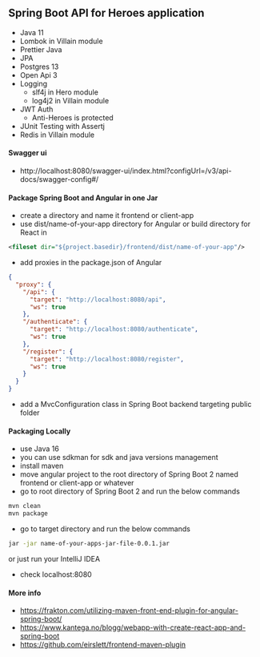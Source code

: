 ## Spring Boot API for Heroes application
- Java 11
- Lombok in Villain module
- Prettier Java
- JPA
- Postgres 13
- Open Api 3
- Logging
  - slf4j in Hero module
  - log4j2 in Villain module  
- JWT Auth
    - Anti-Heroes is protected
- JUnit Testing with Assertj
- Redis in Villain module

#### Swagger ui
- http://localhost:8080/swagger-ui/index.html?configUrl=/v3/api-docs/swagger-config#/


#### Package Spring Boot and Angular in one Jar
- create a directory and name it frontend or client-app
- use dist/name-of-your-app directory for Angular or build directory for React in
```xml
<fileset dir="${project.basedir}/frontend/dist/name-of-your-app"/>
```
- add proxies in the package.json of Angular

```json
{
  "proxy": {
    "/api": {
      "target": "http://localhost:8080/api",
      "ws": true
    },
    "/authenticate": {
      "target": "http://localhost:8080/authenticate",
      "ws": true
    },
    "/register": {
      "target": "http://localhost:8080/register",
      "ws": true
    }
  }
}
```
- add a MvcConfiguration class in Spring Boot backend targeting public folder


#### Packaging Locally
- use Java 16
- you can use sdkman for sdk and java versions management
- install maven
- move angular project to the root directory of Spring Boot 2 named frontend or client-app or whatever
- go to root directory of Spring Boot 2 and run the below commands
```zsh
mvn clean
mvn package
 ```
- go to target directory and run the below commands
```zsh
jar -jar name-of-your-apps-jar-file-0.0.1.jar
```
or just run your IntelliJ IDEA
- check localhost:8080



#### More info
- https://frakton.com/utilizing-maven-front-end-plugin-for-angular-spring-boot/
- https://www.kantega.no/blogg/webapp-with-create-react-app-and-spring-boot
- https://github.com/eirslett/frontend-maven-plugin